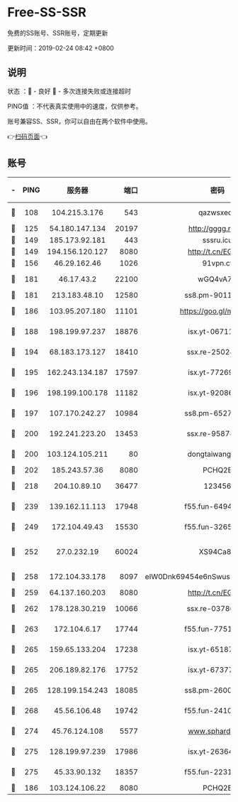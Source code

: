 # Free-SS-SSR

免费的SS账号、SSR账号，定期更新

更新时间：2019-02-24 08:42 +0800

## 说明

状态     ：🙂 - 良好 🙁 - 多次连接失败或连接超时

PING值   ：不代表真实使用中的速度，仅供参考。

账号兼容SS、SSR，你可以自由在两个软件中使用。

👉[扫码页面](https://liesauer.github.io/free-ss-ssr.github.io/)👈

## 账号

|-|PING|服务器|端口|密码|加密方式|区域|
|:----:|:----:|:-----:|-----:|:----:|:----:|:----:|
|🙂|108|104.215.3.176|543|qazwsxedc|aes-256-gcm|JP|
|🙂|125|54.180.147.134|20197|http://gggg.rocks|chacha20|KR|
|🙂|149|185.173.92.181|443|sssru.icu|rc4-md5|RU|
|🙂|149|194.156.120.127|8080|http://t.cn/EGJIyrl|rc4-md5|RU|
|🙂|156|46.29.162.46|1026|91vpn.cf|rc4-md5|RU|
|🙂|181|46.17.43.2|22100|wGQ4vA7D|aes-256-gcm|RU|
|🙂|181|213.183.48.10|12580|ss8.pm-90110063|rc4-md5|RU|
|🙂|186|103.95.207.180|11101|https://goo.gl/m1zu1p|chacha20-ietf|CN|
|🙂|188|198.199.97.237|18876|isx.yt-06711151|aes-256-cfb|US|
|🙂|194|68.183.173.127|18410|ssx.re-25024639|aes-256-cfb|US|
|🙂|195|162.243.134.187|17597|isx.yt-77269149|aes-256-cfb|US|
|🙂|196|198.199.100.178|11182|isx.yt-92086037|aes-256-cfb|US|
|🙂|197|107.170.242.27|10984|ss8.pm-65278892|aes-256-cfb|US|
|🙂|200|192.241.223.20|13453|ssx.re-95874126|aes-256-cfb|US|
|🙂|200|103.124.105.211|80|dongtaiwang.com|aes-256-cfb|US|
|🙂|202|185.243.57.36|8080|PCHQ2E|rc4-md5|US|
|🙂|218|204.10.89.10|36477|123456|aes-256-cfb|US|
|🙂|239|139.162.11.113|17948|f55.fun-64941452|aes-256-cfb|SG|
|🙂|249|172.104.49.43|15530|f55.fun-32654062|aes-256-cfb|SG|
|🙂|252|27.0.232.19|60024|XS94Ca8K|xchacha20-ietf-poly1305|HK|
|🙂|258|172.104.33.178|8097|eIW0Dnk69454e6nSwuspv9DmS201tQ0D|aes-256-cfb|SG|
|🙂|259|64.137.160.203|8080|http://t.cn/EGJIyrl|rc4-md5|CA|
|🙂|262|178.128.30.219|10066|ssx.re-03786233|aes-256-cfb|SG|
|🙂|263|172.104.6.17|17744|f55.fun-77515486|aes-256-cfb|US|
|🙂|265|159.65.133.204|17238|isx.yt-65187427|aes-256-cfb|SG|
|🙂|265|206.189.82.176|17752|isx.yt-67377098|aes-256-cfb|SG|
|🙂|265|128.199.154.243|18085|ss8.pm-26006115|aes-256-cfb|SG|
|🙂|268|45.56.106.48|19742|f55.fun-24105973|aes-256-cfb|US|
|🙂|274|45.76.124.108|5577|www.sphard.com|aes-256-cfb|AU|
|🙂|275|128.199.97.239|17986|isx.yt-26364145|aes-256-cfb|SG|
|🙂|275|45.33.90.132|18357|f55.fun-22315113|aes-256-cfb|US|
|🙁|186|103.124.106.22|8080|PCHQ2E|rc4-md5|US|
